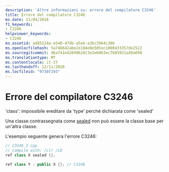 ```yaml
---
description: 'Altre informazioni su: errore del compilatore C3246'
title: Errore del compilatore C3246
ms.date: 11/04/2016
f1_keywords:
- C3246
helpviewer_keywords:
- C3246
ms.assetid: ad85224a-e540-479b-a5eb-a3bc3964c30b
ms.openlocfilehash: 5a74b642abe2e184e8e505ec1000433357de2522
ms.sourcegitcommit: d6af41e42699628c3e2e6063ec7b03931a49a098
ms.translationtype: MT
ms.contentlocale: it-IT
ms.lasthandoff: 12/11/2020
ms.locfileid: "97307193"
---
```

# <a name="compiler-error-c3246"></a>Errore del compilatore C3246

'class': impossibile ereditare da 'type' perché dichiarata come 'sealed'

Una classe contrassegnata come [sealed](../../extensions/sealed-cpp-component-extensions.md) non può essere la classe base per un'altra classe.

L'esempio seguente genera l'errore C3246:

```cpp
// C3246_2.cpp
// compile with: /clr /LD
ref class X sealed {};

ref class Y : public X {}; // C3246
```
